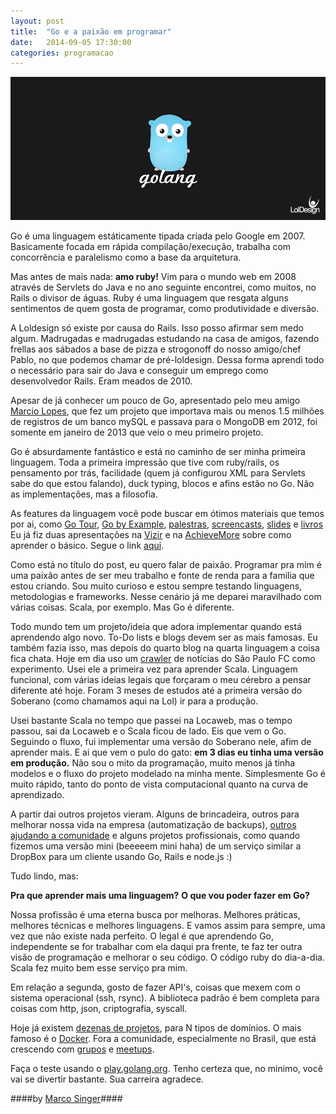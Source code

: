```yaml
---
layout: post
title:  "Go e a paixão em programar"
date:   2014-09-05 17:30:00
categories: programacao
---
```


![Golang](/assets/images/golang.jpg "Golang")

Go é uma linguagem estáticamente tipada criada pelo Google em 2007.
Basicamente focada em rápida compilação/execução, trabalha com concorrência e paralelismo como a base da arquitetura.

Mas antes de mais nada: **amo ruby!** Vim para o mundo web em 2008 através de Servlets do Java e no ano seguinte encontrei, como muitos,
no Rails o divisor de águas. Ruby é uma linguagem que resgata alguns sentimentos de quem gosta de programar, como produtividade e diversão.

A Loldesign só existe por causa do Rails. Isso posso afirmar sem medo algum. Madrugadas e madrugadas estudando na casa de amigos, fazendo
frellas aos sábados a base de pizza e strogonoff do nosso amigo/chef Pablo, no que podemos chamar de pré-loldesign. Dessa forma aprendi todo
o necessário para sair do Java e conseguir um emprego como desenvolvedor Rails. Eram meados de 2010.

Apesar de já conhecer um pouco de Go, apresentado pelo meu amigo [Marcio Lopes](https://twitter.com/marcio_lopes), que fez um projeto que
importava mais ou menos 1.5 milhões de registros de um banco mySQL e passava para o MongoDB em 2012, foi somente em janeiro de 2013
que veio o meu primeiro projeto.

Go é absurdamente fantástico e está no caminho de ser minha primeira linguagem.
Toda a primeira impressão que tive com ruby/rails, os pensamento por trás, facilidade (quem já configurou XML para Servlets sabe do que
estou falando), duck typing, blocos e afins estão no Go. Não as implementações, mas a filosofia.

As features da linguagem você pode buscar em ótimos materiais que temos por ai, como [Go Tour](http://tour.golang.org),
[Go by Example](https://gobyexample.com), [palestras](https://code.google.com/p/go-wiki/wiki/GoTalks), [screencasts](https://gophercasts.io),
[slides](https://talks.golang.org) e [livros](http://www.casadocodigo.com.br/products/livro-google-go)
Eu já fiz duas apresentações na [Vizir](http://vizir.com.br) e na [AchieveMore](http://achievemore.com.br) sobre como aprender o básico.
Segue o link [aqui](http://go-talks.appspot.com/github.com/marcosinger/xepa-golang/xepa-golang.slide).

Como está no título do post, eu quero falar de paixão. Programar pra mim é uma paixão antes de ser meu trabalho e fonte de renda para a familia
que estou criando. Sou muito curioso e estou sempre testando linguagens, metodologias e frameworks. Nesse cenário já me deparei maravilhado
com várias coisas. Scala, por exemplo. Mas Go é diferente.

Todo mundo tem um projeto/ideia que adora implementar quando está aprendendo algo novo. To-Do lists e blogs devem ser as mais famosas.
Eu também fazia isso, mas depois do quarto blog na quarta linguagem a coisa fica chata. Hoje em dia uso um
[crawler](http://pt.wikipedia.org/wiki/Web_crawler) de notícias do São Paulo FC como experimento. Usei ele a primeira vez para aprender Scala.
Linguagem funcional, com várias ideias legais que forçaram o meu cérebro a pensar diferente até hoje. Foram 3 meses de estudos
até a primeira versão do Soberano (como chamamos aqui na Lol) ir para a produção.

Usei bastante Scala no tempo que passei na Locaweb, mas o tempo passou, sai da Locaweb e o Scala ficou de lado.
Eis que vem o Go. Seguindo o fluxo, fui implementar uma versão do Soberano nele, afim de aprender mais. E ai que vem o pulo do gato:
**em 3 dias eu tinha uma versão em produção.** Não sou o mito da programação, muito menos já tinha modelos e o fluxo do projeto modelado na minha mente.
Simplesmente Go é muito rápido, tanto do ponto de vista computacional quanto na curva de aprendizado.

A partir dai outros projetos vieram. Alguns de brincadeira, outros para melhorar nossa vida na empresa (automatização de backups),
[outros ajudando a comunidade](https://github.com/loldesign/azure) e alguns projetos profissionais, como quando fizemos uma
versão mini (beeeeem mini haha) de um serviço similar a DropBox para um cliente usando Go, Rails e node.js :)

Tudo lindo, mas:

  **Pra que aprender mais uma linguagem?**
  **O que vou poder fazer em Go?**

Nossa profissão é uma eterna busca por melhoras. Melhores práticas, melhores técnicas e melhores linguagens.
E vamos assim para sempre, uma vez que não existe nada perfeito.
O legal é que aprendendo Go, independente se for trabalhar com ela daqui pra frente, te faz ter outra visão de programação e melhorar o seu código.
O código ruby do dia-a-dia. Scala fez muito bem esse serviço pra mim.

Em relação a segunda, gosto de fazer API's, coisas que mexem com o sistema operacional (ssh, rsync).
A biblioteca padrão é bem completa para coisas com http, json, criptografia, syscall.

Hoje já existem [dezenas de projetos](https://code.google.com/p/go-wiki/wiki/Projects), para N tipos de domínios.
O mais famoso é o [Docker](https://www.docker.com). Fora a comunidade, especialmente no Brasil, que está crescendo com [grupos](https://groups.google.com/forum/#!forum/golang-brasil)
e [meetups](http://www.meetup.com/golangbr/).

Faça o teste usando o [play.golang.org](http://play.golang.org).
Tenho certeza que, no minimo, você vai se divertir bastante. Sua carreira agradece.

####by [Marco Singer](http://twitter.com/mahsinger)####
